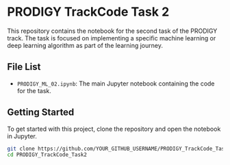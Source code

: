 # PRODIGY TrackCode Task 2

This repository contains the notebook for the second task of the PRODIGY track. The task is focused on implementing a specific machine learning or deep learning algorithm as part of the learning journey.

## File List
- `PRODIGY_ML_02.ipynb`: The main Jupyter notebook containing the code for the task.

## Getting Started
To get started with this project, clone the repository and open the notebook in Jupyter.

```bash
git clone https://github.com/YOUR_GITHUB_USERNAME/PRODIGY_TrackCode_Task2.git
cd PRODIGY_TrackCode_Task2
